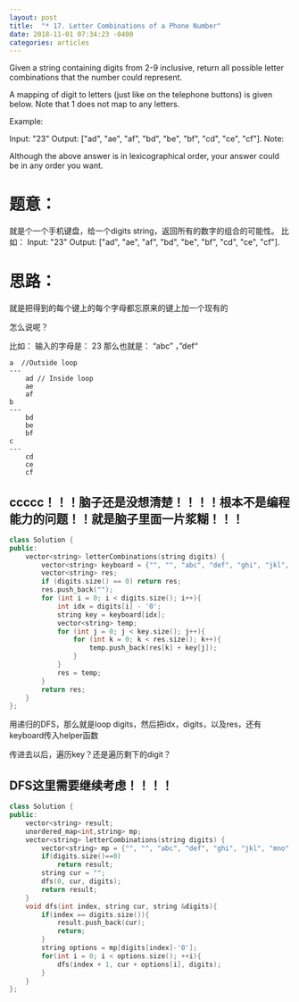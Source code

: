 ```yaml
---
layout: post
title:  "* 17. Letter Combinations of a Phone Number"
date: 2018-11-01 07:34:23 -0400
categories: articles
---
```


Given a string containing digits from 2-9 inclusive, return all possible letter combinations that the number could represent.

A mapping of digit to letters (just like on the telephone buttons) is given below. Note that 1 does not map to any letters.



Example:

Input: "23"
Output: ["ad", "ae", "af", "bd", "be", "bf", "cd", "ce", "cf"].
Note:

Although the above answer is in lexicographical order, your answer could be in any order you want.
# 题意：
就是个一个手机键盘，给一个digits string，返回所有的数字的组合的可能性。
比如：
Input: "23"
Output: ["ad", "ae", "af", "bd", "be", "bf", "cd", "ce", "cf"].


# 思路：
就是把得到的每个键上的每个字母都忘原来的键上加一个现有的

怎么说呢？

比如：
输入的字母是： 23
那么也就是：	“abc” ，”def“
```
a  //Outside loop
---
	ad // Inside loop
	ae
	af
b 
---
	bd
	be
	bf
c
---
	cd
	ce
	cf
```
## ccccc！！！脑子还是没想清楚！！！！根本不是编程能力的问题！！就是脑子里面一片浆糊！！！
```c++
class Solution {
public:
    vector<string> letterCombinations(string digits) {
        vector<string> keyboard = {"", "", "abc", "def", "ghi", "jkl", "mno", "pqrs", "tuv", "wxyz"};
        vector<string> res;
        if (digits.size() == 0) return res;
        res.push_back("");
        for (int i = 0; i < digits.size(); i++){
            int idx = digits[i] - '0';
            string key = keyboard[idx];
            vector<string> temp;
            for (int j = 0; j < key.size(); j++){
                for (int k = 0; k < res.size(); k++){
                    temp.push_back(res[k] + key[j]);
                }
            }
            res = temp;
        }
        return res;
    }
};
```

用递归的DFS，那么就是loop digits，然后把idx，digits，以及res，还有keyboard传入helper函数

传进去以后，遍历key？还是遍历剩下的digit？

## DFS这里需要继续考虑！！！！

```c++
class Solution {
public:
    vector<string> result;
    unordered_map<int,string> mp;
    vector<string> letterCombinations(string digits) {
    	vector<string> mp = {"", "", "abc", "def", "ghi", "jkl", "mno", "pqrs", "tuv", "wxyz"};
        if(digits.size()==0)
            return result;
        string cur = "";
        dfs(0, cur, digits);
        return result;
    }
    void dfs(int index, string cur, string &digits){
        if(index == digits.size()){
            result.push_back(cur);
            return;
        }
        string options = mp[digits[index]-'0'];
        for(int i = 0; i < options.size(); ++i){
            dfs(index + 1, cur + options[i], digits);
        }
    }
};
```
